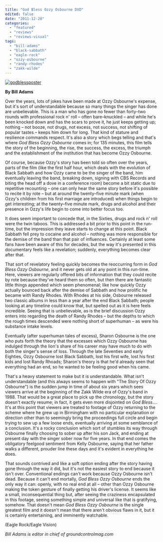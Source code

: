 ```yaml
---
title: "God Bless Ozzy Osbourne DVD"
edited: false
date: "2011-12-20"
categories:
  - "featured"
  - "reviews"
  - "reviews-visual"
tags:
  - "bill-adams"
  - "black-sabbath"
  - "eagle-rock"
  - "ozzy-osbourne"
  - "randy-rhodes"
  - "zakk-wilde"
---
```


[![](http://www.hellbound.ca/wp-content/uploads/2011/12/godblessposter-290x427.jpg "godblessposter")](http://www.hellbound.ca/wp-content/uploads/2011/12/godblessposter.jpg)

**By Bill Adams**

Over the years, lots of jokes have been made at Ozzy Osbourne's expense, but it's sort of understandable because so many things the singer has done are unbelievable. This is a man who has gone no fewer than forty–two rounds with professional rock n' roll – often bare–knuckled – and while he's been knocked down and has the scars to prove it, he just keeps getting up; nothing – not booze, not drugs, not excess, not success, not shifting of popular tastes – keeps him down for long. That kind of stature and resilience commands respect. It's also a story which begs telling and that's where _God Bless Ozzy Osbourne_ comes in; for 135 minutes, this film tells the story of the beginning, the rise, the success, the excess, the triumph and the establishment of the institution that has become Ozzy Osbourne.

Of course, because Ozzy's story has been told so often over the years, parts of the film (like the first half hour, which deals with the evolution of Black Sabbath and how Ozzy came to be the singer of the band, him eventually leaving the band, breaking down, signing with CBS Records and biting the head off a dove in a conference room) become a bit static due to repetitive recounting – one can only hear the same story before it's possible to recite it by rote – but at around the twenty–five minute mark (when Ozzy's children from his first marriage are introduced) when things begin to get interesting; at the twenty–five minute mark, drugs and alcohol and their presence in Ozzy's life begin to come into better focus too.

It does seem important to concede that, in the Sixties, drugs and rock n' roll were the twin taboos. This is addressed a bit prior to this point in the run-time, but the impression they leave starts to change at this point. Black Sabbath fell prey to cocaine and alcohol – nothing was more responsible for the demise of the band than that pair of influences. Certainly at least some fans have been aware of this for decades, but the way it's presented in this documentary feels like a revelation; suddenly, everything becomes clear after that.

That sort of revelatory feeling quickly becomes the reoccurring form in _God Bless Ozzy Osbourne_, and it never gets old at any point in this run-time. Here, viewers are regularly offered bits of information that they could recite by rote because they've heard them so often, but then there are fantastic little things appended which seem phenomenal; like how quickly Ozzy actually bounced back after the demise of Sabbath and how prolific he became with Randy Rhodes. With Rhodes at his side, Osbourne released two classic albums in less than a year after the end Black Sabbath; people looking at any timeline could know that, but spelled out as it is here feels incredible. Seeing that is unbelievable, as is the brief discussion Ozzy enters into regarding the death of Randy Rhodes – but the depths to which the rough times descended were nothing short of superhuman – as were his substance intake levels.

Eventually (after superhuman tales of excess), Sharon Osbourne is the one who puts forth the theory that the excesses which Ozzy Osbourne has indulged through the lion's share of his career may have much to do with both the singer's sense of loss. Through the late Seventies and early Eighties, Ozzy Osbourne lost Black Sabbath, lost his first wife, lost his first kids and lost Randy Rhoads; Sharon's theory is that he'd already seen that everything had an end, so he wanted to be feeling good when his came.

That's a heavy statement to make but it is understandable. What isn't understandable (and this always seems to happen with "The Story Of Ozzy Osbourne") is the sudden jump in time of about six years which sees viewers arrive at the beginning of the Zakk Wilde era of Ozzy's band in 1988. That would be a great place to pick up the chronology, but the story doesn't exactly resume; in fact, it gets even more disjointed on _God Bless_.... It's at this point that viewers are treated to footage of Ozzy returning to the scheme where he grew up in Birmingham with no particular explanation or direction other than to seemingly bring the proceedings full circle and begin trying to sew up a few loose ends, eventually arriving at some semblance of a conclusion. It's a rocky conclusion which sort of stumbles its way through Osbourne finally choosing to sober up after his son Jack, and ending at present day with the singer sober now for five years. In that end comes the obligatory feelgood sentiment from Kelly Osbourne, saying that her father walks a different, prouder line these days and it's evident in everything he does.

That sounds contrived and like a soft option ending after the story having gone through the way it did, but it's not the easiest story to end because it isn't over. Conventional endings can't work because Ozzy Osbourne isn't dead. Because it can't end mortally, _God Bless Ozzy Osbourne_ ends the only way it can: openly, with no real end at all – other than Ozzy Osbourne making the token gesture of finally getting his driver's license. It seems like a small, inconsequential thing but, after seeing the craziness encapsulated in this footage, seeing something simple and universal like that is gratifying, somehow. That doesn't mean _God Bless Ozzy Osbourne_ is the single greatest film and it doesn't mean that there aren't obvious flaws in it, but it is certainly entertaining, and imminently watchable.

(Eagle Rock/Eagle Vision)

_Bill Adams is editor in chief of groundcontrolmag.com_
